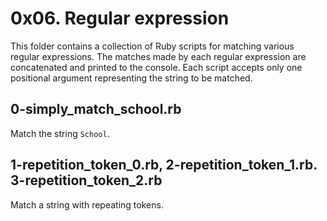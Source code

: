 # 0x06. Regular expression
This folder contains a collection of Ruby scripts for matching various regular expressions. The matches made by each regular expression are concatenated and printed to the console. Each script accepts only one positional argument representing the string to be matched. 

## 0-simply_match_school.rb
Match the string `School`.

## 1-repetition_token_0.rb, 2-repetition_token_1.rb. 3-repetition_token_2.rb
Match a string with repeating tokens.
